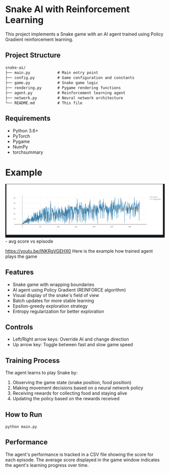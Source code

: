 # Snake AI with Reinforcement Learning

This project implements a Snake game with an AI agent trained using Policy Gradient reinforcement learning.

## Project Structure

```
snake-ai/
├── main.py            # Main entry point
├── config.py          # Game configuration and constants
├── game.py            # Snake game logic
├── rendering.py       # Pygame rendering functions
├── agent.py           # Reinforcement learning agent
├── network.py         # Neural network architecture
└── README.md          # This file
```

## Requirements

- Python 3.6+
- PyTorch
- Pygame
- NumPy
- torchsummary

# Example

![alt text](./figures/image.png) - avg score vs episode

https://youtu.be/INKRgVGEHX0 Here is the example how trained agent plays the game

## Features

- Snake game with wrapping boundaries
- AI agent using Policy Gradient (REINFORCE algorithm)
- Visual display of the snake's field of view
- Batch updates for more stable learning
- Epsilon-greedy exploration strategy
- Entropy regularization for better exploration

## Controls

- Left/Right arrow keys: Override AI and change direction
- Up arrow key: Toggle between fast and slow game speed

## Training Process

The agent learns to play Snake by:
1. Observing the game state (snake position, food position)
2. Making movement decisions based on a neural network policy
3. Receiving rewards for collecting food and staying alive
4. Updating the policy based on the rewards received

## How to Run

```
python main.py
```

## Performance

The agent's performance is tracked in a CSV file showing the score for each episode. The average score displayed in the game window indicates the agent's learning progress over time.
